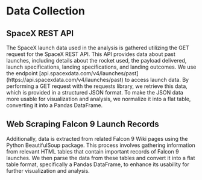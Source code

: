 # Data Collection​

## SpaceX REST API​
<p>The SpaceX launch data used in the analysis is gathered utilizing the GET request for the SpaceX REST API. This API provides data about past launches, including details about the rocket used, the payload delivered, launch specifications, landing specifications, and landing outcomes. ​We use the endpoint [api.spacexdata.com/v4/launches/past](https://api.spacexdata.com/v4/launches/past) to access launch data. By performing a GET request with the requests library, we retrieve this data, which is provided in a structured JSON format. To make the JSON data more usable for visualization and analysis, we normalize it into a flat table, converting it into a Pandas DataFrame.​</p>

## Web Scraping Falcon 9 Launch Records​
<p>Additionally, data is extracted from related Falcon 9 Wiki pages using the Python BeautifulSoup package. This process involves gathering information from relevant HTML tables that contain important records of Falcon 9 launches. ​We then parse the data from these tables and convert it into a flat table format, specifically a Pandas DataFrame, to enhance its usability for further visualization and analysis.​</p>
